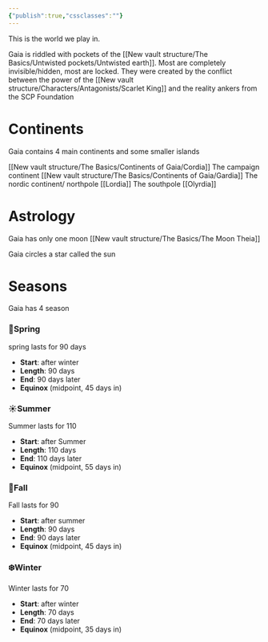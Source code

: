 ```yaml
---
{"publish":true,"cssclasses":""}
---
```


This is the world we play in.

Gaia is riddled with pockets of the [[New vault structure/The Basics/Untwisted pockets/Untwisted earth]]. Most are completely invisible/hidden, most are locked. They were created by the conflict between the power of the [[New vault structure/Characters/Antagonists/Scarlet King]] and the reality ankers from the SCP Foundation


# Continents 
Gaia contains 4 main continents and some smaller islands

[[New vault structure/The Basics/Continents of Gaia/Cordia]] The campaign continent
[[New vault structure/The Basics/Continents of Gaia/Gardia]] The nordic continent/ northpole
[[Lordia]] The southpole
[[Olyrdia]]


# Astrology
Gaia has only one moon [[New vault structure/The Basics/The Moon Theia]]

Gaia circles a star called the sun


# Seasons
Gaia has 4 season

### 🌸Spring
spring lasts for 90 days

- **Start**: after winter
- **Length**: 90 days
- **End**: 90 days later
- **Equinox** (midpoint, 45 days in)

### ☀️Summer
Summer lasts for 110

- **Start**: after Summer
- **Length**: 110 days
- **End**: 110 days later
- **Equinox** (midpoint, 55 days in)

### 🍂Fall 
Fall lasts for 90

- **Start**: after summer
- **Length**: 90 days
- **End**: 90 days later
- **Equinox** (midpoint, 45 days in)
### ❄️Winter
Winter lasts for 70 

- **Start**: after winter
- **Length**: 70 days
- **End**: 70 days later
- **Equinox** (midpoint, 35 days in)